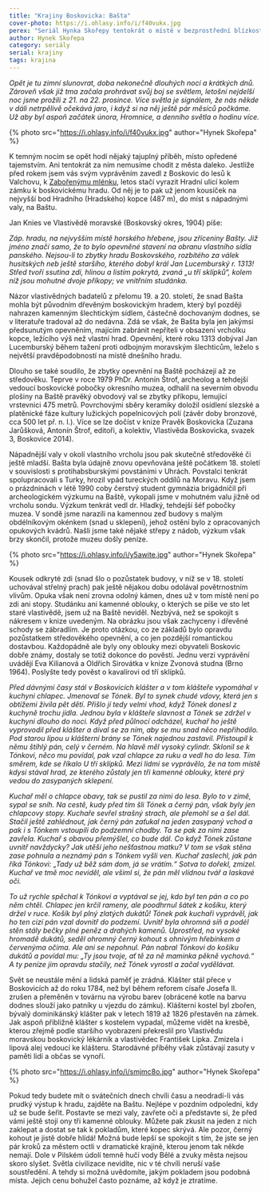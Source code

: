 ```yaml
---
title: "Krajiny Boskovicka: Bašta"
cover-photo: https://i.ohlasy.info/i/f40vukx.jpg
perex: "Seriál Hynka Skořepy tentokrát o místě v bezprostřední blízkosti Boskovic, abyste to mezi svátky neměli daleko: o Baště, nejvyšší části boskovického hradního kopce."
author: Hynek Skořepa
category: seriály
serial: krajiny
tags: krajina
---
```


*Opět je tu zimní slunovrat, doba nekonečně dlouhých nocí a krátkých dnů. Zároveň však již tma začala prohrávat svůj boj se světlem, letošní nejdelší noc jsme prožili z 21. na 22. prosince. Více světla je signálem, že nás někde v dáli netrpělivě očekává jaro, i když si na něj ještě pár měsíců počkáme. Už aby byl aspoň začátek února, Hromnice, a denního světla o hodinu více.*

{% photo src="https://i.ohlasy.info/i/f40vukx.jpg" author="Hynek Skořepa" %}

K temným nocím se opět hodí nějaký tajuplný příběh, místo opředené tajemstvím. Ani tentokrát za ním nemusíme chodit z města daleko. Jestliže před rokem jsem vás svým vyprávěním zavedl z Boskovic do lesů k Valchovu, k [Zabořenýmu mlénku](http://www.ohlasy.info/clanky/2015/12/zaboreny-mlenek.html), letos stačí vyrazit Hradní ulicí kolem zámku k boskovickému hradu. Od něj je to pak už jenom kousíček na nejvyšší bod Hradního (Hradského) kopce (487 m), do míst s nápadnými valy, na Baštu.

Jan Knies ve Vlastivědě moravské (Boskovský okres, 1904) píše:

*Záp. hradu, na nejvyšším místě horského hřebene, jsou zříceniny Bašty. Již jméno značí samo, že to bylo opevněné stavení na obranu vlastního sídla panského. Nejsou-li to zbytky hradu Boskovského, rozbitého za válek husitských neb ještě staršího, kterého dobyl král Jan Lucemburský r. 1313! Střed tvoří ssutina zdí, hlinou a listím pokrytá, zvaná „u tří sklípků“, kolem níž jsou mohutné dvoje příkopy; ve vnitřním studánka.*

Názor vlastivědných badatelů z přelomu 19. a 20. století, že snad Bašta mohla být původním dřevěným boskovickým hradem, který byl později nahrazen kamenným šlechtickým sídlem, částečně dochovaným dodnes, se v literatuře tradoval až do nedávna. Zdá se však, že Bašta byla jen jakýmsi předsunutým opevněním, majícím zabránit nepříteli v obsazení vrcholku kopce, ležícího výš než vlastní hrad. Opevnění, které roku 1313 dobýval Jan Lucemburský během tažení proti odbojným moravským šlechticům, leželo s největší pravděpodobností na místě dnešního hradu.

Dlouho se také soudilo, že zbytky opevnění na Baště pocházejí až ze středověku. Teprve v roce 1979 PhDr. Antonín Štrof, archeolog a tehdejší vedoucí boskovické pobočky okresního muzea, odhalil na severním obvodu plošiny na Baště pravěký obvodový val se zbytky příkopu, lemující vrstevnici 475 metrů. Povrchovými sběry keramiky doložil osídlení slezské a platěnické fáze kultury lužických popelnicových polí (závěr doby bronzové, cca 500 let př. n. l.). Více se lze dočíst v knize Pravěk Boskovicka (Zuzana Jarůšková, Antonín Štrof, editoři, a kolektiv, Vlastivěda Boskovicka, svazek 3, Boskovice 2014).

Nápadnější valy v okolí vlastního vrcholu jsou pak skutečně středověké či ještě mladší. Bašta byla údajně znovu opevňována ještě počátkem 18. století v souvislosti s protihabsburskými povstáními v Uhrách. Povstalci tenkrát spolupracovali s Turky, hrozil vpád tureckých oddílů na Moravu. Když jsem o prázdninách v létě 1990 coby čerstvý student gymnázia brigádničil při archeologickém výzkumu na Baště, vykopali jsme v mohutném valu jižně od vrcholu sondu. Výzkum tenkrát vedl dr. Hladký, tehdejší šéf pobočky muzea. V sondě jsme narazili na kamennou zeď budovy s malým obdélníkovým okénkem (snad u sklepení), jehož ostění bylo z opracovaných opukových kvádrů. Našli jsme také nějaké střepy z nádob, výzkum však brzy skončil, protože muzeu došly peníze.

{% photo src="https://i.ohlasy.info/i/y5awite.jpg" author="Hynek Skořepa" %}

Kousek odkryté zdi (snad šlo o pozůstatek budovy, v níž se v 18. století uchovával střelný prach) pak ještě nějakou dobu odolával povětrnostním vlivům. Opuka však není zrovna odolný kámen, dnes už v tom místě není po zdi ani stopy. Studánku ani kamenné oblouky, o kterých se píše ve sto let staré vlastivědě, jsem už na Baště neviděl. Nezbývá, než se spokojit s nákresem v knize uvedeným. Na obrázku jsou však zachyceny i dřevěné schody se zábradlím. Je proto otázkou, co ze základů bylo opravdu pozůstatkem středověkého opevnění, a co jen pozdější romantickou dostavbou. Každopádně ale byly ony oblouky mezi obyvateli Boskovic dobře známy, dostaly se totiž dokonce do pověstí. Jednu verzi vyprávění uvádějí Eva Kilianová a Oldřich Sirovátka v knize Zvonová studna (Brno 1964). Poslyšte tedy pověst o kavalírovi od tří sklípků.

*Před dávnými časy stál v Boskovicích klášter a v tom klášteře vypomáhal v kuchyni chlapec. Jmenoval se Tónek. Byl to synek chudé vdovy, která jen s obtížemi živila pět dětí. Přišlo jí tedy velmi vhod, když Tónek donesl z kuchyně trochu jídla. Jednou byla v klášteře slavnost a Tónek se zdržel v kuchyni dlouho do noci. Když před půlnocí odcházel, kuchař ho ještě vyprovodil před klášter a díval se za ním, aby se mu snad něco nepřihodilo. Pod starou lípou u klášterní brány se Tónek najednou zastavil. Přistoupil k němu štíhlý pán, celý v černém. Na hlavě měl vysoký cylindr. Sklonil se k Tónkovi, něco mu povídal, pak vzal chlapce za ruku a vedl ho do lesa. Tím směrem, kde se říkalo U tří sklípků. Mezi lidmi se vyprávělo, že na tom místě kdysi stával hrad, ze kterého zůstaly jen tři kamenné oblouky, které prý vedou do zasypaných sklepení.*

*Kuchař měl o chlapce obavy, tak se pustil za nimi do lesa. Bylo to v zimě, sypal se sníh. Na cestě, kudy před tím šli Tónek a černý pán, však byly jen chlapcovy stopy. Kuchaře sevřel strašný strach, ale přemohl se a šel dál. Stačil ještě zahlédnout, jak černý pán zaťukal na jeden zasypaný vchod a pak i s Tónkem vstoupili do podzemní chodby. Ta se pak za nimi zase zavřela. Kuchař s obavou přemýšlel, co bude dál. Co když Tónek zůstane uvnitř navždycky? Jak utěší jeho nešťastnou matku? V tom se však stěna zase pohnula a neznámý pán s Tónkem vyšli ven. Kuchař zaslechl, jak pán říká Tónkovi: „Tady už běž sám dom, já se vrátím.“ Sotva to dořekl, zmizel. Kuchař ve tmě moc neviděl, ale všiml si, že pán měl vlídnou tvář a laskavé oči.*

*To už rychle spěchal k Tónkovi a vyptával se jej, kdo byl ten pán a co po něm chtěl. Chlapec jen krčil rameny, ale poodhrnul šátek z košíku, který držel v ruce. Košík byl plný zlatých dukátů! Tónek pak kuchaři vyprávěl, jak ho ten cizí pán vzal dovnitř do podzemí. Uvnitř byla ohromná síň a podél stěn stály bečky plné peněz a drahých kamenů. Uprostřed, na vysoké hromadě dukátů, seděl ohromný černý kohout s ohnivým hřebínkem a červenýma očima. Ale ani se nepohnul. Pán nabral Tónkovi do košíku dukátů a povídal mu: „Ty jsou tvoje, ať tě za ně maminka pěkně vychová.“ A ty peníze jim opravdu stačily, než Tónek vyrostl a začal vydělávat.*

Svět se neustále mění a lidská paměť je zrádná. Klášter stál přece v Boskovicích až do roku 1784, než byl během reforem císaře Josefa II. zrušen a přeměněn v továrnu na výrobu barev (obrácené kotle na barvu dodnes slouží jako patníky u vjezdu do zámku). Klášterní kostel byl zbořen, bývalý dominikánský klášter pak v letech 1819 až 1826 přestavěn na zámek. Jak aspoň přibližně klášter s kostelem vypadal, můžeme vidět na kresbě, kterou zřejmě podle staršího vyobrazení překreslil pro Vlastivědu moravskou boskovický lékárník a vlastivědec František Lipka. Zmizela i lipová alej vedoucí ke klášteru. Starodávné příběhy však zůstávají zasuty v paměti lidí a občas se vynoří.

{% photo src="https://i.ohlasy.info/i/smjmc8o.jpg" author="Hynek Skořepa" %}

Pokud tedy budete mít o svátečních dnech chvíli času a neodradí-li vás prudký výstup k hradu, zajděte na Baštu. Nejlépe v pozdním odpoledni, kdy už se bude šeřit. Postavte se mezi valy, zavřete oči a představte si, že před vámi ještě stojí ony tři kamenné oblouky. Můžete pak zkusit na jeden z nich zaklepat a dostat se tak k pokladům, které kopec skrývá. Ale pozor, černý kohout je jistě dobře hlídá! Možná bude lepší se spokojit s tím, že jste se jen pár kroků za městem octli v dramatické krajině, kterou jenom tak někde nemají. Dole v Pilském údolí temně hučí vody Bělé a zvuky města nejsou skoro slyšet. Světla civilizace nevidíte, nic v té chvíli neruší vaše soustředění. A tehdy si možná uvědomíte, jakým pokladem jsou podobná místa. Jejich cenu bohužel často poznáme, až když je ztratíme.
